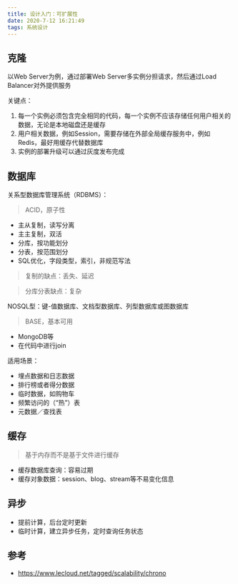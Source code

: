 ```yaml
---
title: 设计入门：可扩展性
date: 2020-7-12 16:21:49
tags: 系统设计
---
```


## 克隆

以Web Server为例，通过部署Web Server多实例分担请求，然后通过Load Balancer对外提供服务

关键点：

1. 每一个实例必须包含完全相同的代码，每一个实例不应该存储任何用户相关的数据，无论是本地磁盘还是缓存
2. 用户相关数据，例如Session，需要存储在外部全局缓存服务中，例如Redis，最好用缓存代替数据库
3. 实例的部署升级可以通过灰度发布完成

## 数据库

关系型数据库管理系统（RDBMS）：

> ACID，原子性

- 主从复制，读写分离
- 主主复制，双活
- 分库，按功能划分
- 分表，按范围划分
- SQL优化，字段类型，索引，非规范写法

> 复制的缺点：丢失、延迟

> 分库分表缺点：复杂

NOSQL型：键-值数据库、文档型数据库、列型数据库或图数据库

> BASE，基本可用

- MongoDB等
- 在代码中进行join

适用场景：

- 埋点数据和日志数据
- 排行榜或者得分数据
- 临时数据，如购物车
- 频繁访问的（“热”）表
- 元数据／查找表

## 缓存

> 基于内存而不是基于文件进行缓存

- 缓存数据库查询：容易过期
- 缓存对象数据：session、blog、stream等不易变化信息

## 异步

- 提前计算，后台定时更新
- 临时计算，建立异步任务，定时查询任务状态

## 参考

- https://www.lecloud.net/tagged/scalability/chrono
